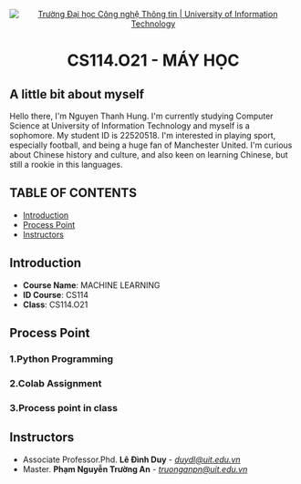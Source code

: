 <p align="center">
  <a href="https://www.uit.edu.vn/" title="Trường Đại học Công nghệ Thông tin" style="border: 5;">
    <img src="https://i.imgur.com/WmMnSRt.png" alt="Trường Đại học Công nghệ Thông tin | University of Information Technology" >
  </a>
</p>

<!-- Title -->
<h1 align="center"><b>CS114.O21 - MÁY HỌC</b></h1>

## A little bit about myself
Hello there, I'm Nguyen Thanh Hung. I'm currently studying Computer Science at University of Information Technology and myself is a sophomore. My student ID is 22520518. I'm interested in playing sport, especially football, and being a huge fan of Manchester United. I'm curious about Chinese history and culture, and also keen on learning Chinese, but still a rookie in this languages. 

## TABLE OF CONTENTS
* [ Introduction](#Introduction)
* [ Process Point](#ProcessPoint)
* [ Instructors](#Instructors)

## Introduction
<a name="Introduction"></a>
* **Course Name**: MACHINE LEARNING
* **ID Course**: CS114
* **Class**: CS114.O21
## Process Point
<a name ="process"></a>
### 1.Python Programming


<a name ="colab"></a>
### 2.Colab Assignment


<a name ="ProcessPoint"></a>
### 3.Process point in class

## Instructors
<a name="Instructors"></a>
* Associate Professor.Phd. **Lê Đình Duy** - *duydl@uit.edu.vn*
* Master. **Phạm Nguyễn Trường An** - *truonganpn@uit.edu.vn*
